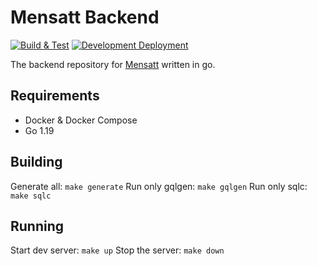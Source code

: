 # Mensatt Backend

[![Build & Test](https://github.com/mensatt/backend/actions/workflows/go.yml/badge.svg)](https://github.com/mensatt/backend/actions/workflows/go.yml)
[![Development Deployment](https://github.com/mensatt/backend/actions/workflows/deploy-main-in-dev-env.yml/badge.svg)](https://github.com/mensatt/backend/actions/workflows/deploy-main-in-dev-env.yml)

The backend repository for [Mensatt](https://www.mensatt.de) written in go.

## Requirements

- Docker & Docker Compose
- Go 1.19

## Building

Generate all: ```make generate```
Run only gqlgen: ```make gqlgen```
Run only sqlc: ```make sqlc```

## Running

Start dev server: ```make up```
Stop the server: ```make down```
